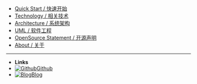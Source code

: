 
- [Quick Start / 快速开始](Quick-Start.md)
- [Technology / 相关技术](Technology.md)
- [Architecture / 系统架构](Architecture.md)
- [UML / 软件工程](UML.md)
- [OpenSource Statement / 开源声明](OpenSource-Statement.md)
- [About / 关于](About.md)

---
- **Links**
- [![Github](https://icongram.jgog.in/simple/github.svg?color=808080&size=16)Github](https://github.com/songtianlun)
- [![Blog](https://icongr.am/simple/hexo.svg?color=808080&size=16)Blog](https://frytea.com)
